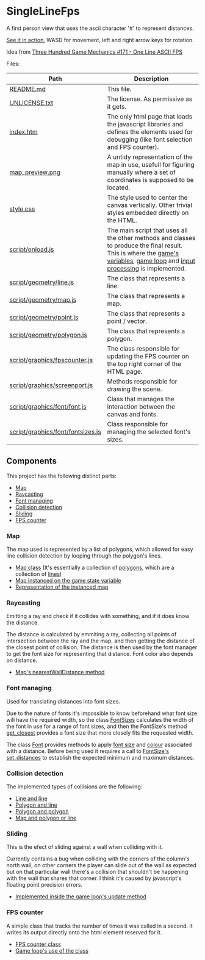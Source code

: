 # SingleLineFps
A first person view that uses the ascii character '#' to represent distances.

[See it in action.](https://MalAmen666.github.com/SingleLineFps/)
WASD for movement, left and right arrow keys for rotation.

Idea from [Three Hundred Game Mechanics #171 - One Line ASCII FPS](http://www.squidi.net/three/entry.php?id=171)

Files:

Path | Description
---- | -----------
[README.md](README.md) | This file.
[UNLICENSE.txt](UNLICENSE.txt) | The license. As permissive as it gets.
[index.htm](index.htm) | The only html page that loads the javascript libraries and defines the elements used for debugging (like font selection and FPS counter).
[map_preview.png](map_preview.png) | A untidy representation of the map in use, usefull for figuring manually where a set of coordinates is supposed to be located.
[style.css](style.css) | The style used to center the canvas vertically. Other trivial styles embedded directly on the HTML.
[script/onload.js](script/onload.js) | The main script that uses all the other methods and classes to produce the final result. This is where the [game's variables](script/onload.js#L4), [game loop](script/onload.js#L195) and [input processing](script/onload.js#L211) is implemented.
[script/geometry/line.js](script/geometry/line.js) | The class that represents a line.
[script/geometry/map.js](script/geometry/map.js) | The class that represents a map.
[script/geometry/point.js](script/geometry/point.js) | The class that represents a point / vector.
[script/geometry/polygon.js](script/geometry/polygon.js) | The class that represents a polygon.
[script/graphics/fpscounter.js](script/graphics/fpscounter.js) | The class responsible for updating the FPS counter on the top right corner of the HTML page.
[script/graphics/screenport.js](script/graphics/screenport.js) | Methods responsible for drawing the scene.
[script/graphics/font/font.js](script/graphics/font/font.js) | Class that manages the interaction between the canvas and fonts.
[script/graphics/font/fontsizes.js](script/graphics/font/fontsizes.js) | Class responsible for managing the selected font's sizes.

## Components
This project has the following distinct parts:
* [Map](#map)
* [Raycasting](#raycasting)
* [Font managing](#font-managing)
* [Collision detection](#collision-detection)
* [Sliding](#sliding)
* [FPS counter](#fps-counter)

### Map
The map used is represented by a list of polygons, which allowed for easy line collision detection by looping through the polygon's lines.

* [Map class](script/geometry/map.js) (It's essentially a collection of [polygons](script/geometry/polygon.js), which are a collection of [lines](script/geometry/line.js))
* [Map instanced on the game state variable](script/onload.js#L23)
* [Representation of the instanced map](map_preview.png)

### Raycasting
Emitting a ray and check if it collides with something, and if it does know the distance.

The distance is calculated by emmiting a ray, collecting all points of intersection between the ray and the map, and then getting the distance of the closest point of collision.
The distance is then used by the font manager to get the font size for representing that distance. Font color also depends on distance.

* [Map's nearestWallDistance method](script/geometry/map.js#L27)

### Font managing
Used for translating distances into font sizes.

Due to the nature of fonts it's impossible to know beforehand what font size will have the required width, so the class [FontSizes](script/graphics/font/fontsizes.js) calculates the width of the font in use for a range of font sizes, and then the FontSize's method [get_closest](script/graphics/font/fontsizes.js#L37) provides a font size that more closely fits the requested width.

The class [Font](script/graphics/font/font.js) provides methods to apply [font size](script/graphics/font/font.js#L16) and [colour](script/graphics/font/font.js#L24) associated with a distance.
Before being used it requires a call to [FontSize's set_distances](script/graphics/font/fontsizes.js#L42) to establish the expected minimum and maximum distances.

### Collision detection
The implemented types of collisions are the following:
* [Line and line](script/geometry/line.js#L53)
* [Polygon and line](script/geometry/polygon.js#L40)
* [Polygon and polygon](script/geometry/polygon.js#L53)
* [Map and polygon or line](script/geometry/map.js#L15)

### Sliding
This is the efect of sliding against a wall when colliding with it.

Currently contains a bug when colliding with the corners of the column's north wall, on other corners the player can slide out of the wall as expected but on that particular wall there's a collision that shouldn't be happening with the wall that shares that corner. I think it's caused by javascript's floating point precision errors.

* [Implemented inside the game loop's update method](script/onload.js#L164)

### FPS counter
A simple class that tracks the number of times it was called in a second.
It writes its output directly onto the html element reserved for it.

* [FPS counter class](script/graphics/fpscounter.js)
* [Game loop's use of the class](script/onload.js#L101)

